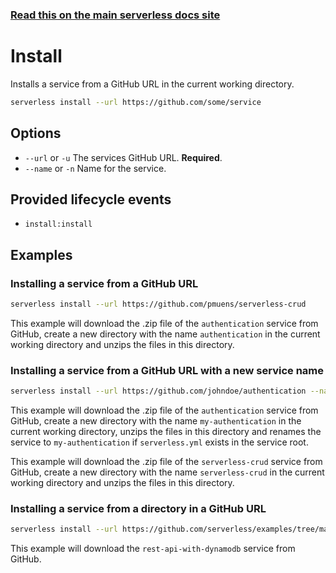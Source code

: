 <!--
title: Serverless Framework Commands - AWS Lambda - Install
menuText: Install
menuOrder: 2
description: Install pre-written AWS Lambda Functions, Events and Resources with the Serverless Framework
layout: Doc
-->

<!-- DOCS-SITE-LINK:START automatically generated  -->
### [Read this on the main serverless docs site](https://www.serverless.com/framework/docs/providers/aws/cli-reference/install)
<!-- DOCS-SITE-LINK:END -->

# Install

Installs a service from a GitHub URL in the current working directory.

```bash
serverless install --url https://github.com/some/service
```

## Options
- `--url` or `-u` The services GitHub URL. **Required**.
- `--name` or `-n` Name for the service.

## Provided lifecycle events
- `install:install`

## Examples

### Installing a service from a GitHub URL

```bash
serverless install --url https://github.com/pmuens/serverless-crud
```

This example will download the .zip file of the `authentication` service from GitHub, create a new directory with the name `authentication` in the current working directory and unzips the files in this directory.

### Installing a service from a GitHub URL with a new service name

```bash
serverless install --url https://github.com/johndoe/authentication --name my-authentication
```

This example will download the .zip file of the `authentication` service from GitHub, create a new directory with the name `my-authentication` in the current working directory, unzips the files in this directory and renames the service to `my-authentication` if `serverless.yml` exists in the service root.

This example will download the .zip file of the `serverless-crud` service from GitHub, create a new directory with the name `serverless-crud` in the current working directory and unzips the files in this directory.

### Installing a service from a directory in a GitHub URL

```bash
serverless install --url https://github.com/serverless/examples/tree/master/rest-api-with-dynamodb
```

This example will download the `rest-api-with-dynamodb` service from GitHub.
